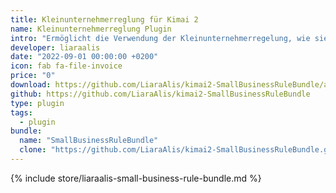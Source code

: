 ```yaml
---
title: Kleinunternehmerreglung für Kimai 2
name: Kleinunternehmerreglung Plugin
intro: "Ermöglicht die Verwendung der Kleinunternehmerregelung, wie sie in Deutschland und Österreich angewendet werden kann, bei der Rechnungserstellung in Kimai 2."
developer: liaraalis
date: "2022-09-01 00:00:00 +0200"
icon: fab fa-file-invoice
price: "0"
download: https://github.com/LiaraAlis/kimai2-SmallBusinessRuleBundle/archive/refs/heads/master.zip
github: https://github.com/LiaraAlis/kimai2-SmallBusinessRuleBundle
type: plugin
tags:
  - plugin
bundle:
  name: "SmallBusinessRuleBundle"
  clone: "https://github.com/LiaraAlis/kimai2-SmallBusinessRuleBundle.git"
---
```


{% include store/liaraalis-small-business-rule-bundle.md %}
